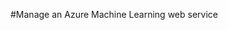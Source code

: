 <properties title="Manage an Azure Machine Learning web service" pageTitle="Manage a Machine Learning web service | Azure" description="Manage an Azure Machine Learning web service" metaKeywords="" services="" solutions="" documentationCenter="" authors="" videoId="" scriptId="" />

#Manage an Azure Machine Learning web service
